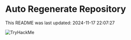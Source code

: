 # Auto Regenerate Repository

This README was last updated: 2024-11-17 22:07:27

 ![TryHackMe](https://tryhackme.com/badge/533634)